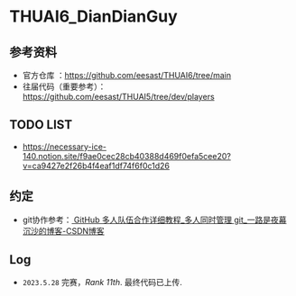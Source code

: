 # THUAI6_DianDianGuy

## 参考资料

- 官方仓库 ：https://github.com/eesast/THUAI6/tree/main
- 往届代码（重要参考）：https://github.com/eesast/THUAI5/tree/dev/players

## TODO LIST

- https://necessary-ice-140.notion.site/f9ae0cec28cb40388d469f0efa5cee20?v=ca9427e2f26b4f4eaf1df74f6f0c1d26

## 约定

- git协作参考：[ GitHub 多人队伍合作详细教程_多人同时管理 git_一路是夜幕沉沙的博客-CSDN博客](https://blog.csdn.net/sculpta/article/details/104448310)

## Log

- `2023.5.28` 完赛，*Rank 11th*. 最终代码已上传.

## 